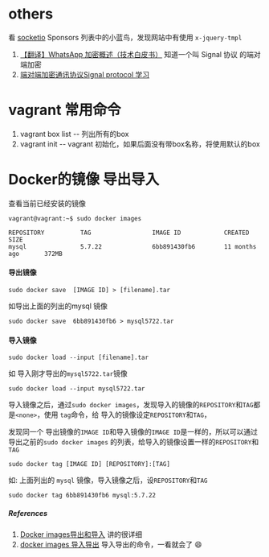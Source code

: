 #  others


看 [socketio](https://github.com/socketio/socket.io/)  Sponsors 列表中的小蓝鸟，发现网站中有使用 `x-jquery-tmpl`

1. [【翻译】WhatsApp 加密概述（技术白皮书）](https://www.cnblogs.com/over140/p/8683171.html) 知道一个叫 Signal 协议 的端对端加密
2. [端对端加密通讯协议Signal protocol 学习](https://www.jianshu.com/p/e1f6f01c65f8)


# vagrant 常用命令

1. vagrant box list -- 列出所有的box
2. vagrant init  -- vagrant 初始化，如果后面没有带box名称，将使用默认的box

# Docker的镜像 导出导入

查看当前已经安装的镜像

```
vagrant@vagrant:~$ sudo docker images
```

```
REPOSITORY          TAG                 IMAGE ID            CREATED             SIZE
mysql               5.7.22              6bb891430fb6        11 months ago       372MB
```

#### 导出镜像

```
sudo docker save  [IMAGE ID] > [filename].tar
```
如导出上面的列出的mysql 镜像

```
sudo docker save  6bb891430fb6 > mysql5722.tar
```

#### 导入镜像

```
sudo docker load --input [filename].tar
```

如 导入刚才导出的`mysql5722.tar`镜像

```
sudo docker load --input mysql5722.tar
```

导入镜像之后，通过`sudo docker images`，发现导入的镜像的`REPOSITORY`和`TAG`都是`<none>`，使用 `tag`命令，给 导入的镜像设定`REPOSITORY`和`TAG`，

发现同一个 导出镜像的`IMAGE ID`和导入镜像的`IMAGE ID`是一样的，所以可以通过导出之前的`sudo docker images` 的列表，给导入的镜像设置一样的`REPOSITORY`和`TAG`

```
sudo docker tag [IMAGE ID] [REPOSITORY]:[TAG]
```

如: 上面列出的 `mysql` 镜像，导入镜像之后，设`REPOSITORY`和`TAG`

```
sudo docker tag 6bb891430fb6 mysql:5.7.22
```


##### References
1. [Docker images导出和导入](https://www.jianshu.com/p/8408e06b7273) 讲的很详细
2. [docker images 导入导出](https://blog.csdn.net/u011365831/article/details/81430513) 导入导出的命令，一看就会了 :smile: